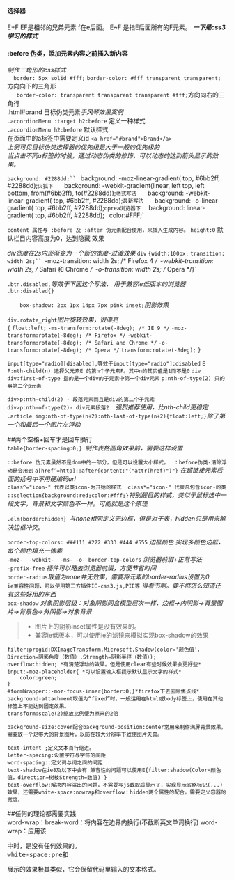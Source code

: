 #### 选择器
E+F  EF是相邻的兄弟元素  f在e后面。
E~F  是指E后面所有的F元素。
***一下是css3学习的样式***

#### :before   伪类，添加元素内容之前插入新内容
*制作三角形的css样式*  
  `  border: 5px solid #fff;`
    `border-color: #fff transparent transparent;` 方向向下的三角形  
     `   border-color: transparent transparent transparent #fff;`方向向右的三角行  
 .html#brand 目标伪类元素*手风琴效果案例*   
 `.accordionMenu :target h2:before` 定义一种样式  
 `.accordionMenu h2:before`  默认样式   
 在页面中的a标签中需要定义id `<a href="#brand">Brand</a> `  
 *上例可见目标伪类选择器的优先级是大于一般的优先级的*  
 *当点击不同a标签的时候，通过动态伪类的修饰，可以动态的达到箭头显示的效果。*  
 
 `background: #2288dd;``
`	background: -moz-linear-gradient( top, #6bb2ff, #2288dd);`火狐下  
`	background: -webkit-gradient(linear, left top, left bottom, from(#6bb2ff), to(#2288dd));`老式写法  
`	background: -webkit-linear-gradient( top, #6bb2ff, #2288dd);`最新写法  
`	background: -o-linear-gradient( top, #6bb2ff, #2288dd);` oprea浏览器下  
`	background: linear-gradient( top, #6bb2ff, #2288dd);`
`	color:#FFF;`

`content 属性与 :before 及 :after 伪元素配合使用，来插入生成内容。`
 `height:0` 默认栏目内容高度为0，达到隐藏 效果
 
 *div宽度在2s内逐渐变为一个新的宽度-过渡效果*
  `div`
`{width:100px;`
`transition: width 2s;``
`-moz-transition: width 2s; /* Firefox 4 */`
`-webkit-transition: width 2s; /* Safari 和 Chrome */`
`-o-transition: width 2s; /* Opera */}`

`.btn.disabled,`*等效于下面这个写法， 用于兼容ie低版本的浏览器*
`.btn:disabled{}`

`    box-shadow: 2px 1px 14px 7px pink inset;`*阴影效果*

`div.rotate_right`*图片旋转效果，很漂亮*  
`{`
`float:left;`
`-ms-transform:rotate(-8deg); /* IE 9 */`
`-moz-transform:rotate(-8deg); /* Firefox */`
`-webkit-transform:rotate(-8deg); /* Safari and Chrome */`
`-o-transform:rotate(-8deg); /* Opera */`
`transform:rotate(-8deg);`
`}`

`input[type="radio][disabled],等效于input[type="radio"]:disabled`
`E F:nth-child(n) 选择父元素E 的第n个子元素F。其中n的其实值是1而不是0`
`div div:first-of-type 指的是一个div的子元素中第一个div元素`
`p:nth-of-type(2) 只的事第二个p元素`

`div>p:nth-child(2) - 段落元素而且是div的第二个子元素`  
`div>p:nth-of-type(2)- div元素段落2  `*强烈推荐使用，比nth-child更稳定*  
`.article img:nth-of-type(n+2):nth-last-of-type(n+2){float:left;}`*除了第一个和最后一个图片左浮动*

##两个空格+回车才是回车换行  
`table{border-spacing:0;} `*制作表格圆角效果前，需要这样设置*

`::before 伪元素虽然不是dom中的一部分，但是可以设置大小样式。 ` `：before伪类-清除浮动是会用到`
`a[href^=http]::after{content:"("attr(href)")"}` *在超链接元素后面的括号中不用硬编码url*  
`class^="icon-" 代表以类icon-为开始的样式  class*="icon-" 代表凡包含icon-的类`  
`::selection{background:red;color:#fff;}`*特别醒目的样式，类似于鼠标选中一段文字，背景和文字颜色不一样。可能就是这个原理*

`.elm{border:hidden} `*与none相同定义无边框，但是对于表，hidden只是用来解决边框冲突。*

`border-top-colors: ###111 #222 #333 #444 #555` *边框颜色 实现多颜色边框，每个颜色填充一像素*  
`-moz-  -webkit-  -ms- -o- border-top-colors` *浏览器前缀+正常写法*  
`-prefix-free` *插件可以略去浏览器前缀，方便节省时间*  
`border-radius`*取值为none并无效果，需要将元素的border-radius设置为0*   
`ie兼容性问题，可以使用第三方插件IE-css3.js,PIE等` *得看书啊。要不然怎么知道还有这些好用的东西*  
`box-shadow` *对象阴影层级：对象阴影同盒模型层次一样，边框->内阴影->背景图片->背景色->外阴影->对象背景*  

> + 图片上的阴影inset属性是没有效果的。  
> + 兼容ie低版本，可以使用ie的滤镜来模拟实现box-shadow的效果  

    filter:progid:DXImageTransform.Microsoft.Shadow(color='颜色值'，Direction=阴影角度（数值）,Strength=阴影半径（数值）);  
    overflow:hidden; *有清楚浮动的效果。但是使用clear有些时候效果会更好些*  
    input:-moz-placeholder{ *可以设置输入框提示默认显示文字的样式*
    	color:green;
	}  
    #formWrapper::-moz-focus-inner{border:0;}*firefox下去去除焦点线*
    background-attachment取值为“fixed”时，一般运用在html或body标签上，使用在其他标签上不能达到固定效果。  
	transform:scale(2)缩放比例便为原来的2倍
	
    background-size:cover配合background-position:center常用来制作满屏背景效果。需要放一个足够大的背景图片，以防在较大分辨率下致使图片失真。
    
    text-intent ;定义文本首行缩进。  
    letter-spacing:设置字符与字符的间距  
    word-spacing::定义词与词之间的间距  
    text-shadow在ie8及以下中会有 兼容性的问题可以使用E{filter:shadow(Color=颜色值，direction=树枝Strength=数值) }
    text-overflow:解决内容溢出的问题，不需要写js截取后显示了，实现显示省略标记(...)效果，还需要white-space:nowrap和overflow：hidden两个属性的配合。需要定义容器的宽度。  
##任何的理论都需要实践  
	word-wrap：break-word：将内容在边界内换行(不截断英文单词换行)
	word-wrap：应用该<pre><table>中时，是没有任何效果的。 
	white-space:pre和<pre>展示的效果极其类似，它会保留代码里输入的文本格式。                                                                                                                                                                                                                                                                                                                                                                                                                                                                                                                                                                                                                                                                                                                                                                                                                                                                                                                                                                                                                         
	
    
    
 	
    
    
